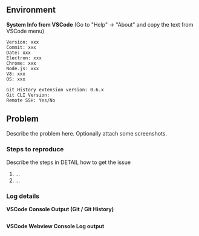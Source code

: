 ## Environment

**System Info from VSCode**
(Go to "Help" -> "About" and copy the text from VSCode menu)

```
Version: xxx
Commit: xxx
Date: xxx
Electron: xxx
Chrome: xxx
Node.js: xxx
V8: xxx
OS: xxx
```
```
Git History extension version: 0.6.x
Git CLI Version: 
Remote SSH: Yes/No
```

## Problem
Describe the problem here. Optionally attach some screenshots.

### Steps to reproduce
Describe the steps in DETAIL how to get the issue

1. ...
2. ...

### Log details

**VSCode Console Output (Git / Git History)**

```

```

**VSCode Webview Console Log output**

```

```

